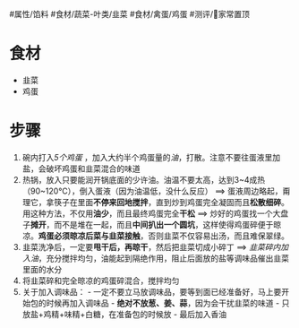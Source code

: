 #属性/馅料 
#食材/蔬菜-叶类/韭菜 #食材/禽蛋/鸡蛋 
#测评/📌家常置顶 

# 食材
- 韭菜
- 鸡蛋

# 步骤
1. 碗内打入*5个鸡蛋* ，加入大约半个鸡蛋量的*油*，打散。注意不要往蛋液里加盐，会破坏鸡蛋和韭菜混合的味道
2. 热锅，放入只要能润开锅底面的少许油。油温不要太高，达到3~4成热（90~120°C），倒入蛋液（因为油温低，没什么反应）
   ==> 蛋液周边略起，甭理它，拿筷子在里面**不停来回地搅拌**，直到炒到鸡蛋完全凝固而且**松散细碎**。用这种方法，不仅用**油少**，而且最终鸡蛋完全**干松**
   ==> 炒好的鸡蛋找一个大盘子**摊开**，而不是堆在一起，而且**中间扒出一个圆坑**，这样使得鸡蛋碎便于晾凉。**鸡蛋必须晾凉后菜与韭菜接触**，否则韭菜不仅容易出汤，而且难保翠绿。
3. 韭菜洗净后，一定要**甩干后，再晾干**，然后把韭菜切成小碎丁
   ==> *韭菜碎内加入油*，充分搅拌均匀，油能起到隔绝作用，阻止后面放的盐等调味品催出韭菜里面的水分
4. 将韭菜碎和完全晾凉的鸡蛋碎混合，搅拌均匀
5. 关于加入调味品：
	   - 一定不要立马放调味品，要等到面已经准备好，马上要开始包的时候再加入调味品
	   - **绝对不放葱、姜、蒜**，因为会干扰韭菜的味道
	   - 只放盐+鸡精+味精+白糖，在准备包的时候放
	   - 最后加入香油
